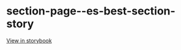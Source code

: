 # section-page--es-best-section-story

[View in storybook](https://raw.githack.com/Independent-Digital-News-and-Media-Ltd/standard-pwamp-sb/PR-915-sb/index.html?path=/story/section-page--es-best-section-story)
